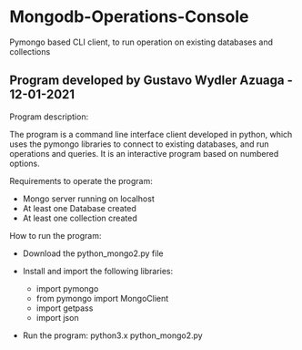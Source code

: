 # Mongodb-Operations-Console
Pymongo based CLI client, to run operation on existing databases and collections

Program developed by Gustavo Wydler Azuaga - 12-01-2021
--------------------------------------------------------------------------------------------

Program description: 

The program is a command line interface client developed in python, which uses the pymongo libraries to connect to existing databases, and run operations and queries. It is an interactive program based on numbered options.

Requirements to operate the program:

- Mongo server running on localhost
- At least one Database created
- At least one collection created

How to run the program:

- Download the python_mongo2.py file
- Install and import the following libraries:
  - import pymongo
  - from pymongo import MongoClient
  - import getpass
  - import json

- Run the program: python3.x python_mongo2.py




